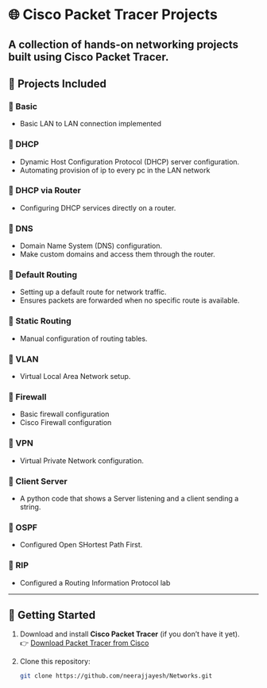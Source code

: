 # 🌐 Cisco Packet Tracer Projects

A collection of hands-on networking projects built using **Cisco Packet Tracer**.  
---

## 📂 Projects Included

### 🔹 Basic
- Basic LAN to LAN connection implemented

### 🔹 DHCP
- Dynamic Host Configuration Protocol (DHCP) server configuration.
- Automating provision of ip to every pc in the LAN network

### 🔹 DHCP via Router
- Configuring DHCP services directly on a router.

### 🔹 DNS
- Domain Name System (DNS) configuration.
- Make custom domains and access them through the router.

### 🔹 Default Routing
- Setting up a default route for network traffic.
- Ensures packets are forwarded when no specific route is available.

### 🔹 Static Routing
- Manual configuration of routing tables.

### 🔹 VLAN
- Virtual Local Area Network setup.
  
### 🔹 Firewall
- Basic firewall configuration
- Cisco Firewall configuration

### 🔹 VPN
- Virtual Private Network configuration.

### 🔹 Client Server
- A python code that shows a Server listening and a client sending a string.

### 🔹 OSPF
- Configured Open SHortest Path First.

### 🔹 RIP
- Configured a Routing Information Protocol lab
  
---

## 🚀 Getting Started

1. Download and install **Cisco Packet Tracer** (if you don’t have it yet).  
   👉 [Download Packet Tracer from Cisco](https://www.netacad.com/courses/packet-tracer)

2. Clone this repository:
   ```bash
   git clone https://github.com/neerajjayesh/Networks.git



